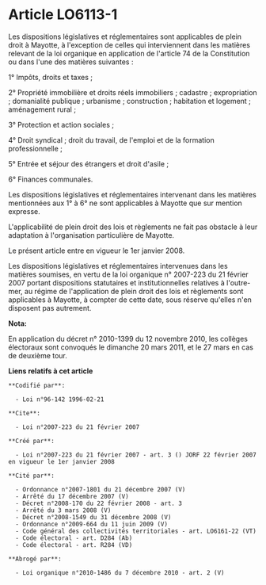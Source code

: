 # Article LO6113-1

Les dispositions législatives et réglementaires sont applicables de plein droit à Mayotte, à l'exception de celles qui
interviennent dans les matières relevant de la loi organique en application de l'article 74 de la Constitution ou dans l'une
des matières suivantes : 

1° Impôts, droits et taxes ; 

2° Propriété immobilière et droits réels immobiliers ; cadastre ; expropriation ; domanialité publique ; urbanisme ;
construction ; habitation et logement ; aménagement rural ; 

3° Protection et action sociales ; 

4° Droit syndical ; droit du travail, de l'emploi et de la formation professionnelle ; 

5° Entrée et séjour des étrangers et droit d'asile ; 

6° Finances communales. 

Les dispositions législatives et réglementaires intervenant dans les matières mentionnées aux 1° à 6° ne sont applicables à
Mayotte que sur mention expresse.

L'applicabilité de plein droit des lois et règlements ne fait pas obstacle à leur adaptation à l'organisation particulière de
Mayotte. 

Le présent article entre en vigueur le 1er janvier 2008. 

Les dispositions législatives et réglementaires intervenues dans les matières soumises, en vertu de la loi organique n°
2007-223 du 21 février 2007 portant dispositions statutaires et institutionnelles relatives à l'outre-mer, au régime de
l'application de plein droit des lois et règlements sont applicables à Mayotte, à compter de cette date, sous réserve
qu'elles n'en disposent pas autrement.

**Nota:**

En application du décret n° 2010-1399 du 12 novembre 2010, les collèges électoraux sont convoqués le dimanche 20 mars 2011,
et le 27 mars en cas de deuxième tour.

**Liens relatifs à cet article**

	**Codifié par**:

	  - Loi n°96-142 1996-02-21

	**Cite**:

	  - Loi n°2007-223 du 21 février 2007

	**Créé par**:

	  - Loi n°2007-223 du 21 février 2007 - art. 3 () JORF 22 février 2007 en vigueur le 1er janvier 2008

	**Cité par**:

	  - Ordonnance n°2007-1801 du 21 décembre 2007 (V)
	  - Arrêté du 17 décembre 2007 (V)
	  - Décret n°2008-170 du 22 février 2008 - art. 3
	  - Arrêté du 3 mars 2008 (V)
	  - Décret n°2008-1549 du 31 décembre 2008 (V)
	  - Ordonnance n°2009-664 du 11 juin 2009 (V)
	  - Code général des collectivités territoriales - art. LO6161-22 (VT)
	  - Code électoral - art. D284 (Ab)
	  - Code électoral - art. R284 (VD)

	**Abrogé par**:

	  - Loi organique n°2010-1486 du 7 décembre 2010 - art. 2 (V)
